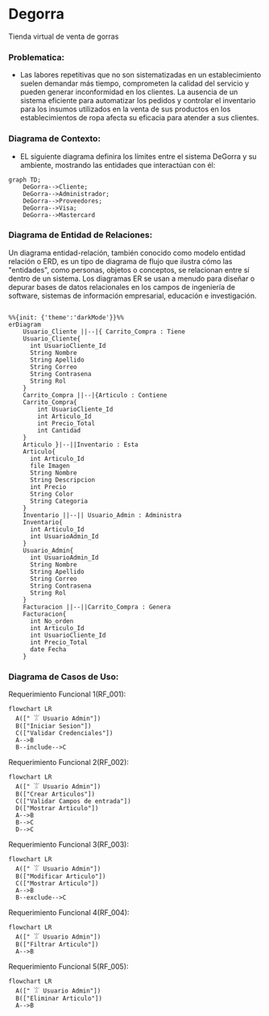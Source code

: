 # Degorra
Tienda virtual de venta de gorras


### Problematica:

- Las labores repetitivas que no son sistematizadas en un establecimiento suelen demandar más tiempo, comprometen la calidad del servicio y pueden generar inconformidad en los clientes. La ausencia de un sistema eficiente para automatizar los pedidos y controlar el inventario para los insumos utilizados en la venta de sus productos en los establecimientos de ropa afecta su eficacia para atender a sus clientes.


### Diagrama de Contexto:

- EL siguiente diagrama definira los límites entre el sistema DeGorra y su ambiente, mostrando las entidades que interactúan con él:

```mermaid
graph TD;
    DeGorra-->Cliente;
    DeGorra-->Administrador;
    DeGorra-->Proveedores;
    DeGorra-->Visa;
    DeGorra-->Mastercard
```



### Diagrama de Entidad de Relaciones: 

Un diagrama entidad-relación, también conocido como modelo entidad relación o ERD, es un tipo de diagrama de flujo que ilustra cómo las "entidades", como personas, objetos o conceptos, se relacionan entre sí dentro de un sistema. Los diagramas ER se usan a menudo para diseñar o depurar bases de datos relacionales en los campos de ingeniería de software, sistemas de información empresarial, educación e investigación.

```mermaid

%%{init: {'theme':'darkMode'}}%%
erDiagram
    Usuario_Cliente ||--|{ Carrito_Compra : Tiene
    Usuario_Cliente{
      int UsuarioCliente_Id
      String Nombre
      String Apellido
      String Correo
      String Contrasena
      String Rol
    }
    Carrito_Compra ||--|{Articulo : Contiene
    Carrito_Compra{
        int UsuarioCliente_Id
        int Articulo_Id
        int Precio_Total
        int Cantidad
    }
    Articulo }|--||Inventario : Esta
    Articulo{
      int Articulo_Id
      file Imagen
      String Nombre
      String Descripcion
      int Precio
      String Color
      String Categoria
    }
    Inventario ||--|| Usuario_Admin : Administra
    Inventario{
      int Articulo_Id
      int UsuarioAdmin_Id
    }
    Usuario_Admin{
      int UsuarioAdmin_Id
      String Nombre
      String Apellido
      String Correo
      String Contrasena
      String Rol
    }
    Facturacion ||--||Carrito_Compra : Genera
    Facturacion{
      int No_orden
      int Articulo_Id
      int UsuarioCliente_Id
      int Precio_Total
      date Fecha
    }
```


### Diagrama de Casos de Uso: 
Requerimiento Funcional 1(RF_001): 


```mermaid
flowchart LR
  A([" 𓀠 Usuario Admin"])
  B(["Iniciar Sesion"])
  C(["Validar Credenciales"])
  A-->B
  B--include-->C
```
Requerimiento Funcional 2(RF_002): 


```mermaid
flowchart LR
  A([" 𓀠 Usuario Admin"])
  B(["Crear Articulos"])
  C(["Validar Campos de entrada"])
  D(["Mostrar Articulo"])
  A-->B
  B-->C
  D-->C
```

Requerimiento Funcional 3(RF_003): 


```mermaid
flowchart LR
  A([" 𓀠 Usuario Admin"])
  B(["Modificar Articulo"])
  C(["Mostrar Articulo"])
  A-->B
  B--exclude-->C
```

Requerimiento Funcional 4(RF_004): 


```mermaid
flowchart LR
  A([" 𓀠 Usuario Admin"])
  B(["Filtrar Articulo"])
  A-->B
```

Requerimiento Funcional 5(RF_005): 


```mermaid
flowchart LR
  A([" 𓀠 Usuario Admin"])
  B(["Eliminar Articulo"])
  A-->B
```
